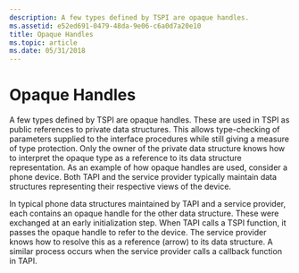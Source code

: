 ```yaml
---
description: A few types defined by TSPI are opaque handles.
ms.assetid: e52ed691-0479-48da-9e06-c6a0d7a20e10
title: Opaque Handles
ms.topic: article
ms.date: 05/31/2018
---
```


# Opaque Handles

A few types defined by TSPI are opaque handles. These are used in TSPI as public references to private data structures. This allows type-checking of parameters supplied to the interface procedures while still giving a measure of type protection. Only the owner of the private data structure knows how to interpret the opaque type as a reference to its data structure representation. As an example of how opaque handles are used, consider a phone device. Both TAPI and the service provider typically maintain data structures representing their respective views of the device.

In typical phone data structures maintained by TAPI and a service provider, each contains an opaque handle for the other data structure. These were exchanged at an early initialization step. When TAPI calls a TSPI function, it passes the opaque handle to refer to the device. The service provider knows how to resolve this as a reference (arrow) to its data structure. A similar process occurs when the service provider calls a callback function in TAPI.

 

 



